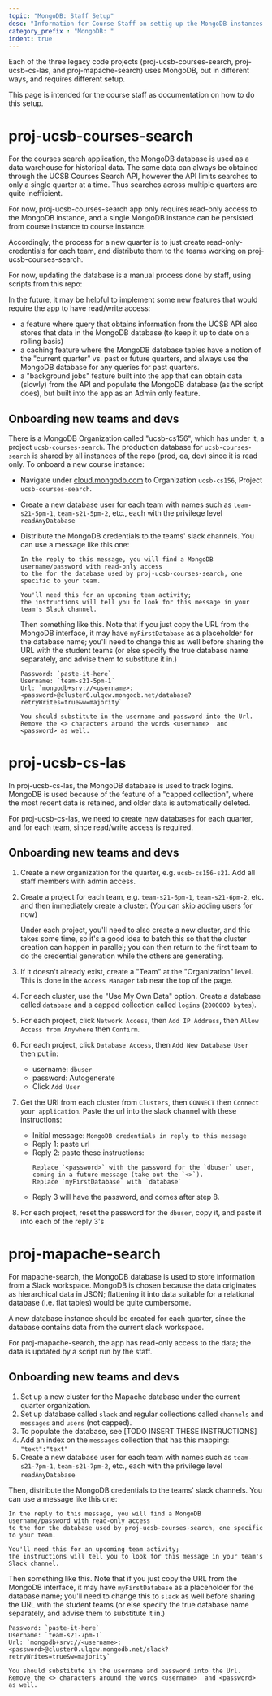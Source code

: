 ```yaml
---
topic: "MongoDB: Staff Setup"
desc: "Information for Course Staff on settig up the MongoDB instances for the project repos"
category_prefix	: "MongoDB: "
indent: true
---
```


Each of the three legacy code projects (proj-ucsb-courses-search, proj-ucsb-cs-las, and proj-mapache-search) uses MongoDB, but in different ways, and requires
different setup.

This page is intended for the course staff as documentation on how to do this setup.


# proj-ucsb-courses-search

For the courses search application, the MongoDB database is used as a data warehouse for historical data.  The same data can always be obtained through the UCSB Courses Search API, however the API limits searches to only a single quarter at a time.   Thus searches across multiple quarters are quite inefficient.

For now, proj-ucsb-courses-search app only requires read-only access to the MongoDB instance, and a single MongoDB instance can be persisted from course instance to course instance.  

Accordingly, the process for a new quarter is to just create read-only-credentials for each team, and distribute them to the teams working on proj-ucsb-courses-search.

For now, updating the database is a manual process done by staff, using scripts from this repo: 

In the future, it may be helpful to implement some new features that would require the app to have read/write access:
* a feature where query that obtains information from the UCSB API also stores that data in the MongoDB database (to keep it up to date on a rolling basis)
* a caching feature where the MongoDB database tables have a notion of the "current quarter" vs. past or future quarters, and always use the MongoDB database
  for any queries for past quarters.
* a "background jobs" feature built into the app that can obtain data (slowly) from the API and populate the MongoDB database (as the script does), but built
  into the app as an Admin only feature.
  
  
## Onboarding new teams and devs

There is a MongoDB Organization called "ucsb-cs156", which has under it, a project `ucsb-courses-search`.  The production database for `ucsb-courses-search` is shared by all instances of the repo (prod, qa, dev) since it is read only.    To onboard a new course instance:

* Navigate under [cloud.mongodb.com](https://cloud.mongodb.com) to Organization `ucsb-cs156`, Project `ucsb-courses-search`.
* Create a new database user for each team with names such as `team-s21-5pm-1`, `team-s21-5pm-2`, etc., each with the privilege level `readAnyDatabase`
* Distribute the MongoDB credentials to the teams' slack channels.   You can use a message like this one:
  ```
  In the reply to this message, you will find a MongoDB username/password with read-only access
  to the for the database used by proj-ucsb-courses-search, one specific to your team.  
  
  You'll need this for an upcoming team activity; 
  the instructions will tell you to look for this message in your team's Slack channel.
  ```
  
  Then something like this.  Note that if you just copy the URL from the MongoDB interface, it may have `myFirstDatabase` as a placeholder for the database name; you'll need to change this as well before sharing the URL with the student teams (or else specify the true database name separately, and advise them to substitute it in.)
  
  ```
  Password: `paste-it-here`
  Username: `team-s21-5pm-1`
  Url: `mongodb+srv://<username>:<password>@cluster0.ulqcw.mongodb.net/database?retryWrites=true&w=majority`
  
  You should substitute in the username and password into the Url.  Remove the <> characters around the words <username>  and <password> as well. 
  ```

# proj-ucsb-cs-las

In proj-ucsb-cs-las, the MongoDB database is used to track logins.   MongoDB is used because of the feature of a "capped collection", where the most recent
data is retained, and older data is automatically deleted.

For proj-ucsb-cs-las, we need to create new databases for each quarter, and for each team, since read/write access is required.


## Onboarding new teams and devs

1. Create a new organization for the quarter, e.g. `ucsb-cs156-s21`.  Add all staff members with admin access.
2. Create a project for each team, e.g. `team-s21-6pm-1`, `team-s21-6pm-2`, etc. and then immediately create a cluster. (You can skip adding users for now)

   Under each project, you'll need to also create a new cluster, and
   this takes some time, so it's a good idea to batch this so that the cluster creation can happen in parallel; you can then return to the first team
   to do the credential generation while the others are generating.
3. If it doesn't already exist, create a "Team" at the "Organization" level.  This is done in the `Access Manager` tab near the top of the page.
4. For each cluster, use the "Use My Own Data" option.  Create a database called `database` and a capped collection called `logins` (`2000000 bytes`).
5. For each project, click `Network Access`, then `Add IP Address`, then `Allow Access from Anywhere` then `Confirm`.
6. For each project, click `Database Access`, then `Add New Database User` then put in:
   * username: `dbuser`
   * password: Autogenerate
   * Click `Add User`
7. Get the URl from each cluster from `Clusters`, then `CONNECT` then `Connect your application`.  Paste the url into the slack channel with these instructions:

   * Initial message: `MongoDB credentials in reply to this message`
   * Reply 1: paste url
   * Reply 2: paste these instructions: 
     ```
     Replace `<password>` with the password for the `dbuser` user, coming in a future message (take out the `<>`).  Replace `myFirstDatabase` with `database`
     ```
   * Reply 3 will have the password, and comes after step 8.
8. For each project, reset the password for the `dbuser`, copy it, and paste it into each of the reply 3's  

# proj-mapache-search

For mapache-search, the MongoDB database is used to store information from a Slack workspace.   MongoDB is chosen because the data originates as hierarchical data in JSON; flattening it into data suitable for a relational database (i.e. flat tables) would be quite cumbersome.

A new database instance should be created for each quarter, since the database contains data from the current slack workspace.



For proj-mapache-search, the app has read-only access to the data; the data is updated by a script run by the staff.   

## Onboarding new teams and devs

1. Set up a new cluster for the Mapache database under the current quarter organization.
2. Set up database called `slack` and regular collections called `channels` and `messages` and `users` (not capped).
3. To populate the database, see [TODO INSERT THESE INSTRUCTIONS]
4. Add an index on the `messages` collection that has this mapping: `"text":"text"`
5. Create a new database user for each team with names such as `team-s21-7pm-1`, `team-s21-7pm-2`, etc., each with the privilege level `readAnyDatabase`

Then, distribute the MongoDB credentials to the teams' slack channels.   You can use a message like this one:

```
In the reply to this message, you will find a MongoDB username/password with read-only access
to the for the database used by proj-ucsb-courses-search, one specific to your team.  

You'll need this for an upcoming team activity; 
the instructions will tell you to look for this message in your team's Slack channel.
```
  
Then something like this.  Note that if you just copy the URL from the MongoDB interface, it may have `myFirstDatabase` as a placeholder for the database name; you'll need to change this to `slack` as well before sharing the URL with the student teams (or else specify the true database name separately, and advise them to substitute it in.)
  
```
Password: `paste-it-here`
Username: `team-s21-7pm-1`
Url: `mongodb+srv://<username>:<password>@cluster0.ulqcw.mongodb.net/slack?retryWrites=true&w=majority`

You should substitute in the username and password into the Url.  Remove the <> characters around the words <username>  and <password> as well.  
```

